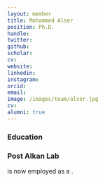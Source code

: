 ```yaml
---
layout: member
title: Mohammed Alser
position: Ph.D. 
handle: 
twitter:
github: 
scholar: 
cv: 
website: 
linkedin: 
instagram:
orcid: 
email: 
image: /images/team/alser.jpg
cv: 
alumni: true
---
```


### Education

### Post Alkan Lab
 is now employed as a .
